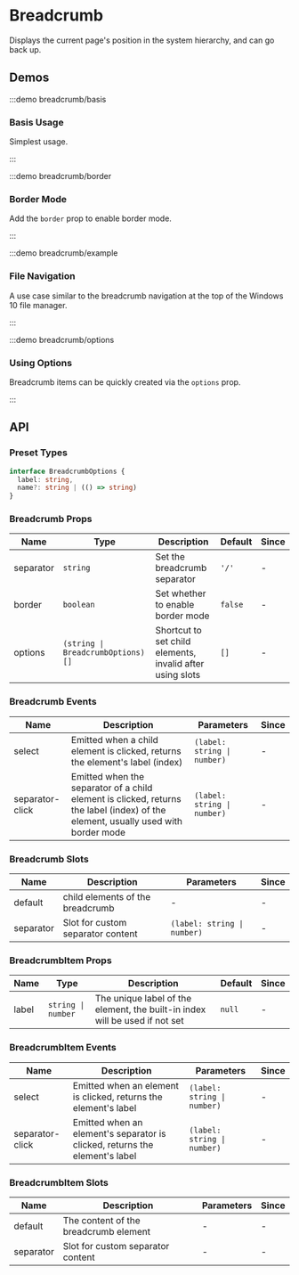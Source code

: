 # Breadcrumb

Displays the current page's position in the system hierarchy, and can go back up.

## Demos

:::demo breadcrumb/basis

### Basis Usage

Simplest usage.

:::

:::demo breadcrumb/border

### Border Mode

Add the `border` prop to enable border mode.

:::

:::demo breadcrumb/example

### File Navigation

A use case similar to the breadcrumb navigation at the top of the Windows 10 file manager.

:::

:::demo breadcrumb/options

### Using Options

Breadcrumb items can be quickly created via the `options` prop.

:::

## API

### Preset Types

```ts
interface BreadcrumbOptions {
  label: string,
  name?: string | (() => string)
}
```

### Breadcrumb Props

| Name      | Type                              | Description                                               | Default | Since |
| --------- | --------------------------------- | --------------------------------------------------------- | ------- | ----- |
| separator | `string`                          | Set the breadcrumb separator                              | `'/'`   | -     |
| border    | `boolean`                         | Set whether to enable border mode                         | `false` | -     |
| options   | `(string \| BreadcrumbOptions)[]` | Shortcut to set child elements, invalid after using slots | `[]`    | -     |

### Breadcrumb Events

| Name            | Description                                                                                                                       | Parameters                  | Since |
| --------------- | --------------------------------------------------------------------------------------------------------------------------------- | --------------------------- | ----- |
| select          | Emitted when a child element is clicked, returns the element's label (index)                                                      | `(label: string \| number)` | -     |
| separator-click | Emitted when the separator of a child element is clicked, returns the label (index) of the element, usually used with border mode | `(label: string \| number)` | -     |

### Breadcrumb Slots

| Name      | Description                       | Parameters                  | Since |
| --------- | --------------------------------- | --------------------------- | ----- |
| default   | child elements of the breadcrumb  | -                           | -     |
| separator | Slot for custom separator content | `(label: string \| number)` | -     |

### BreadcrumbItem Props

| Name  | Type               | Description                                                                 | Default | Since |
| ----- | ------------------ | --------------------------------------------------------------------------- | ------- | ----- |
| label | `string \| number` | The unique label of the element, the built-in index will be used if not set | `null`  | -     |

### BreadcrumbItem Events

| Name            | Description                                                                 | Parameters                  | Since |
| --------------- | --------------------------------------------------------------------------- | --------------------------- | ----- |
| select          | Emitted when an element is clicked, returns the element's label             | `(label: string \| number)` | -     |
| separator-click | Emitted when an element's separator is clicked, returns the element's label | `(label: string \| number)` | -     |

### BreadcrumbItem Slots

| Name      | Description                           | Parameters | Since |
| --------- | ------------------------------------- | ---------- | ----- |
| default   | The content of the breadcrumb element | -          | -     |
| separator | Slot for custom separator content     | -          | -     |
